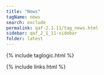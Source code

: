 ```yaml
---
title: "News"
tagName: news
search: exclude
permalink: qaf-2.1.11/tag_news.html
sidebar: qaf_2_1_11-sidebar
folder: latest
---
```

{% include taglogic.html %}

{% include links.html %}
